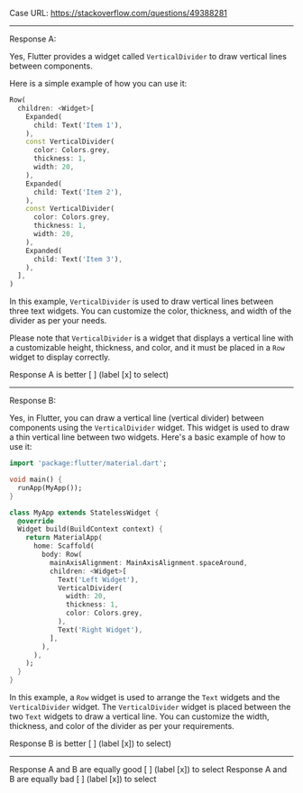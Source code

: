 Case URL: https://stackoverflow.com/questions/49388281

------
Response A:

Yes, Flutter provides a widget called `VerticalDivider` to draw vertical lines between components. 

Here is a simple example of how you can use it:

```dart
Row(
  children: <Widget>[
    Expanded(
      child: Text('Item 1'),
    ),
    const VerticalDivider(
      color: Colors.grey,
      thickness: 1,
      width: 20,
    ),
    Expanded(
      child: Text('Item 2'),
    ),
    const VerticalDivider(
      color: Colors.grey,
      thickness: 1,
      width: 20,
    ),
    Expanded(
      child: Text('Item 3'),
    ),
  ],
)
```

In this example, `VerticalDivider` is used to draw vertical lines between three text widgets. You can customize the color, thickness, and width of the divider as per your needs.

Please note that `VerticalDivider` is a widget that displays a vertical line with a customizable height, thickness, and color, and it must be placed in a `Row` widget to display correctly.

Response A is better [ ] (label [x] to select)

-------
Response B:



 Yes, in Flutter, you can draw a vertical line (vertical divider) between components using the `VerticalDivider` widget. This widget is used to draw a thin vertical line between two widgets. Here's a basic example of how to use it:

```dart
import 'package:flutter/material.dart';

void main() {
  runApp(MyApp());
}

class MyApp extends StatelessWidget {
  @override
  Widget build(BuildContext context) {
    return MaterialApp(
      home: Scaffold(
        body: Row(
          mainAxisAlignment: MainAxisAlignment.spaceAround,
          children: <Widget>[
            Text('Left Widget'),
            VerticalDivider(
              width: 20,
              thickness: 1,
              color: Colors.grey,
            ),
            Text('Right Widget'),
          ],
        ),
      ),
    );
  }
}
```

In this example, a `Row` widget is used to arrange the `Text` widgets and the `VerticalDivider` widget. The `VerticalDivider` widget is placed between the two `Text` widgets to draw a vertical line. You can customize the width, thickness, and color of the divider as per your requirements.

Response B is better [ ] (label [x]) to select)

-------

Response A and B are equally good [ ] (label [x]) to select
Response A and B are equally bad [ ] (label [x]) to select
